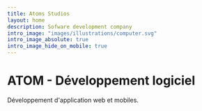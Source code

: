 ```yaml
---
title: Atoms Studios
layout: home
description: Sofware development company
intro_image: "images/illustrations/computer.svg"
intro_image_absolute: true
intro_image_hide_on_mobile: true
---
```


# ATOM - Développement logiciel

Développement d'application web et mobiles.
